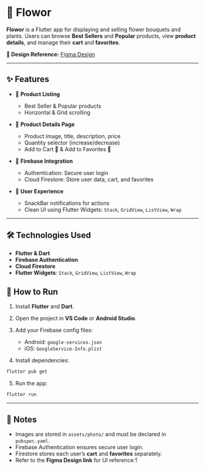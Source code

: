 
# 🌸 Flowor

**Flowor** is a Flutter app for displaying and selling flower bouquets and plants.
Users can browse **Best Sellers** and **Popular** products, view **product details**, and manage their **cart** and **favorites**.

**🎨 Design Reference:** [Figma Design](https://www.figma.com/design/6gDM4CrZaaGoULShewRZon/Flowora?node-id=81-477&t=N7lMo8ShF5lrJ0AA-0)

---

## ✨ Features

* 🌷 **Product Listing**

  * Best Seller & Popular products
  * Horizontal & Grid scrolling

* 📄 **Product Details Page**

  * Product image, title, description, price
  * Quantity selector (increase/decrease)
  * Add to Cart 🛒 & Add to Favorites 💖

* 🔐 **Firebase Integration**

  * Authentication: Secure user login
  * Cloud Firestore: Store user data, cart, and favorites

* 📱 **User Experience**

  * SnackBar notifications for actions
  * Clean UI using Flutter Widgets: `Stack`, `GridView`, `ListView`, `Wrap`

---

## 🛠 Technologies Used

* **Flutter & Dart**
* **Firebase Authentication**
* **Cloud Firestore**
* **Flutter Widgets**: `Stack`, `GridView`, `ListView`, `Wrap`


## 🚀 How to Run

1. Install **Flutter** and **Dart**.
2. Open the project in **VS Code** or **Android Studio**.
3. Add your Firebase config files:

   * Android: `google-services.json`
   * iOS: `GoogleService-Info.plist`
4. Install dependencies:

```bash
flutter pub get
```

5. Run the app:

```bash
flutter run
```

---

## 📝 Notes

* Images are stored in `assets/photo/` and must be declared in `pubspec.yaml`.
* Firebase Authentication ensures secure user login.
* Firestore stores each user’s **cart** and **favorites** separately.
* Refer to the **Figma Design link** for UI reference.؟

